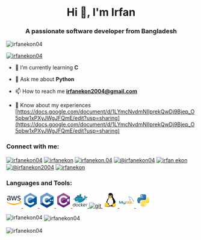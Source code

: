 <h1 align="center">Hi 👋, I'm Irfan</h1>
<h3 align="center">A passionate software developer from Bangladesh</h3>

<p align="left"> <img src="https://komarev.com/ghpvc/?username=irfanekon04&label=Profile%20views&color=0e75b6&style=flat" alt="irfanekon04" /> </p>

<p align="left"> <a href="https://twitter.com/irfanekon04" target="blank"><img src="https://img.shields.io/twitter/follow/irfanekon04?logo=twitter&style=for-the-badge" alt="irfanekon04" /></a> </p>

- 🌱 I’m currently learning **C**

- 💬 Ask me about **Python**

- 📫 How to reach me **irfanekon2004@gmail.com**

- 📄 Know about my experiences [https://docs.google.com/document/d/1LYmcNvdmNIIprekQwDj9Bjep_O5pbw1xPXyJWgJFQmE/edit?usp=sharing](https://docs.google.com/document/d/1LYmcNvdmNIIprekQwDj9Bjep_O5pbw1xPXyJWgJFQmE/edit?usp=sharing)

<h3 align="left">Connect with me:</h3>
<p align="left">
<a href="https://twitter.com/irfanekon04" target="blank"><img align="center" src="https://raw.githubusercontent.com/rahuldkjain/github-profile-readme-generator/master/src/images/icons/Social/twitter.svg" alt="irfanekon04" height="30" width="40" /></a>
<a href="https://linkedin.com/in/irfanekon" target="blank"><img align="center" src="https://raw.githubusercontent.com/rahuldkjain/github-profile-readme-generator/master/src/images/icons/Social/linked-in-alt.svg" alt="irfanekon" height="30" width="40" /></a>
<a href="https://fb.com/irfanekon.04" target="blank"><img align="center" src="https://raw.githubusercontent.com/rahuldkjain/github-profile-readme-generator/master/src/images/icons/Social/facebook.svg" alt="irfanekon.04" height="30" width="40" /></a>
<a href="https://instagram.com/@irfanekon04" target="blank"><img align="center" src="https://raw.githubusercontent.com/rahuldkjain/github-profile-readme-generator/master/src/images/icons/Social/instagram.svg" alt="@irfanekon04" height="30" width="40" /></a>
<a href="https://www.youtube.com/c/irfan ekon" target="blank"><img align="center" src="https://raw.githubusercontent.com/rahuldkjain/github-profile-readme-generator/master/src/images/icons/Social/youtube.svg" alt="irfan ekon" height="30" width="40" /></a>
<a href="https://www.hackerrank.com/@irfanekon2004" target="blank"><img align="center" src="https://raw.githubusercontent.com/rahuldkjain/github-profile-readme-generator/master/src/images/icons/Social/hackerrank.svg" alt="@irfanekon2004" height="30" width="40" /></a>
<a href="https://codeforces.com/profile/irfanekon" target="blank"><img align="center" src="https://raw.githubusercontent.com/rahuldkjain/github-profile-readme-generator/master/src/images/icons/Social/codeforces.svg" alt="irfanekon" height="30" width="40" /></a>
</p>

<h3 align="left">Languages and Tools:</h3>
<p align="left"> <a href="https://aws.amazon.com" target="_blank" rel="noreferrer"> <img src="https://raw.githubusercontent.com/devicons/devicon/master/icons/amazonwebservices/amazonwebservices-original-wordmark.svg" alt="aws" width="40" height="40"/> </a> <a href="https://www.cprogramming.com/" target="_blank" rel="noreferrer"> <img src="https://raw.githubusercontent.com/devicons/devicon/master/icons/c/c-original.svg" alt="c" width="40" height="40"/> </a> <a href="https://www.w3schools.com/cpp/" target="_blank" rel="noreferrer"> <img src="https://raw.githubusercontent.com/devicons/devicon/master/icons/cplusplus/cplusplus-original.svg" alt="cplusplus" width="40" height="40"/> </a> <a href="https://www.w3schools.com/cs/" target="_blank" rel="noreferrer"> <img src="https://raw.githubusercontent.com/devicons/devicon/master/icons/csharp/csharp-original.svg" alt="csharp" width="40" height="40"/> </a> <a href="https://www.docker.com/" target="_blank" rel="noreferrer"> <img src="https://raw.githubusercontent.com/devicons/devicon/master/icons/docker/docker-original-wordmark.svg" alt="docker" width="40" height="40"/> </a> <a href="https://git-scm.com/" target="_blank" rel="noreferrer"> <img src="https://www.vectorlogo.zone/logos/git-scm/git-scm-icon.svg" alt="git" width="40" height="40"/> </a> <a href="https://www.linux.org/" target="_blank" rel="noreferrer"> <img src="https://raw.githubusercontent.com/devicons/devicon/master/icons/linux/linux-original.svg" alt="linux" width="40" height="40"/> </a> <a href="https://www.mysql.com/" target="_blank" rel="noreferrer"> <img src="https://raw.githubusercontent.com/devicons/devicon/master/icons/mysql/mysql-original-wordmark.svg" alt="mysql" width="40" height="40"/> </a> <a href="https://www.python.org" target="_blank" rel="noreferrer"> <img src="https://raw.githubusercontent.com/devicons/devicon/master/icons/python/python-original.svg" alt="python" width="40" height="40"/> </a> </p>

<p><img align="left" src="https://github-readme-stats.vercel.app/api/top-langs?username=irfanekon04&show_icons=true&locale=en&layout=compact" alt="irfanekon04" /></p>

<p>&nbsp;<img align="center" src="https://github-readme-stats.vercel.app/api?username=irfanekon04&show_icons=true&locale=en" alt="irfanekon04" /></p>

<p><img align="center" src="https://github-readme-streak-stats.herokuapp.com/?user=irfanekon04&" alt="irfanekon04" /></p>

